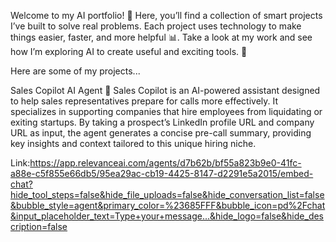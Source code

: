 Welcome to my AI portfolio! 🎉 Here, you’ll find a collection of smart projects I’ve built to solve real problems. Each project uses technology to make things easier, faster, and more helpful 📊. Take a look at my work and see how I’m exploring AI to create useful and exciting tools. 🌟

Here are some of my projects...

Sales Copilot AI Agent 🤖
Sales Copilot is an AI-powered assistant designed to help sales representatives prepare for calls more effectively. It specializes in supporting companies that hire employees from liquidating or exiting startups. By taking a prospect’s LinkedIn profile URL and company URL as input, the agent generates a concise pre-call summary, providing key insights and context tailored to this unique hiring niche.

Link:https://app.relevanceai.com/agents/d7b62b/bf55a823b9e0-41fc-a88e-c5f855e66db5/95ea29ac-cb19-4425-8147-d2291e5a2015/embed-chat?hide_tool_steps=false&hide_file_uploads=false&hide_conversation_list=false&bubble_style=agent&primary_color=%23685FFF&bubble_icon=pd%2Fchat&input_placeholder_text=Type+your+message...&hide_logo=false&hide_description=false
